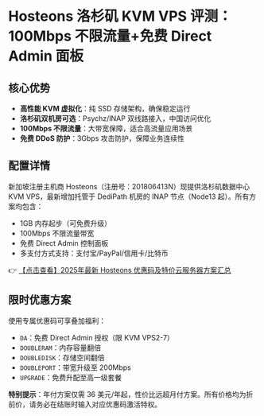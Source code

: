 # Hosteons 洛杉矶 KVM VPS 评测：100Mbps 不限流量+免费 Direct Admin 面板

## 核心优势
- **高性能 KVM 虚拟化**：纯 SSD 存储架构，确保稳定运行
- **洛杉矶双机房可选**：Psychz/INAP 双线路接入，中国访问优化
- **100Mbps 不限流量**：大带宽保障，适合高流量应用场景
- **免费 DDoS 防护**：3Gbps 攻击防护，保障业务连续性

## 配置详情
新加坡注册主机商 Hosteons（注册号：201806413N）现提供洛杉矶数据中心 KVM VPS，最新增加托管于 DediPath 机房的 INAP 节点（Node13 起）。所有方案均包含：

- 1GB 内存起步（可免费升级）
- 100Mbps 不限流量带宽
- 免费 Direct Admin 控制面板
- 多支付方式支持：支付宝/PayPal/信用卡/比特币

👉 [【点击查看】2025年最新 Hosteons 优惠码及特价云服务器方案汇总](https://bit.ly/hosteons)

## 限时优惠方案
使用专属优惠码可享叠加福利：

- `DA`：免费 Direct Admin 授权（限 KVM VPS2-7）
- `DOUBLERAM`：内存容量翻倍
- `DOUBLEDISK`：存储空间翻倍
- `DOUBLEPORT`：带宽升级至 200Mbps
- `UPGRADE`：免费升配至高一级套餐

**特别提示**：年付方案仅需 36 美元/年起，性价比远超月付方案。所有价格均为折前价，请务必在结账时输入对应优惠码激活特权。
